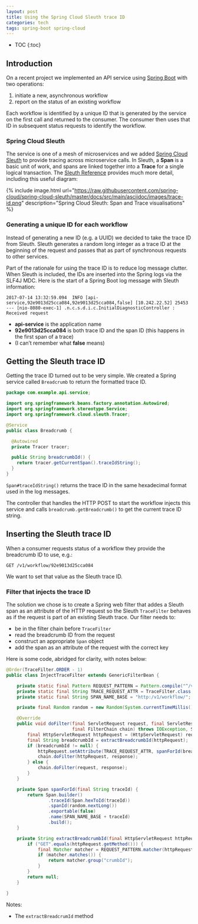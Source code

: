 ```yaml
---
layout: post
title: Using the Spring Cloud Sleuth trace ID
categories: tech
tags: spring-boot spring-cloud
---
```


* TOC
{:toc}

## Introduction

On a recent project we implemented an API service using [Spring
Boot](https://projects.spring.io/spring-boot/) with two operations:

1. initiate a new, asynchronous workflow
2. report on the status of an existing workflow

Each workflow is identified by a unique ID that is generated by the
service on the first call and returned to the consumer. The consumer then uses
that ID in subsequent status requests to identify the workflow.

### Spring Cloud Sleuth

The service is one of a mesh of microservices and we added [Spring Cloud
Sleuth](https://cloud.spring.io/spring-cloud-sleuth/) to provide tracing across microservice calls.
In Sleuth, a **Span** is a basic unit of work, and spans are linked together into a **Trace**
for a single logical transaction.
The [Sleuth Reference](http://cloud.spring.io/spring-cloud-static/spring-cloud-sleuth/1.2.1.RELEASE/)
provides much more detail, including this useful diagram:

{% include image.html
   url="https://raw.githubusercontent.com/spring-cloud/spring-cloud-sleuth/master/docs/src/main/asciidoc/images/trace-id.png"
   description="Spring Cloud Sleuth: Span and Trace visualisations" %}

### Generating a unique ID for each workflow

Instead of generating a new ID (e.g. a UUID) we decided to take the
trace ID from Sleuth. Sleuth generates a random long integer as a trace
ID at the beginning of the request and passes that as part of
synchronous requests to other services. 

Part of the rationale for using the trace ID is to reduce log message clutter.
When Sleuth is included, the IDs are inserted into the Spring logs via
the SLF4J MDC. Here is the start of a Spring Boot log message with Sleuth information:

    2017-07-14 13:32:59.094  INFO [api-service,92e9013d25cca084,92e9013d25cca084,false] [10.242.22.52] 25453 --- [nio-8080-exec-1] .n.c.s.d.i.c.InitialDiagnosticController : Received request

* **api-service** is the application name
* **92e9013d25cca084** is both trace ID and the span ID (this happens in the first span of a trace)
* (I can’t remember what **false** means)

## Getting the Sleuth trace ID

Getting the trace ID turned out to be very simple. We created a Spring service
called `Breadcrumb` to return the formatted trace ID.

```java
package com.example.api.service;

import org.springframework.beans.factory.annotation.Autowired;
import org.springframework.stereotype.Service;
import org.springframework.cloud.sleuth.Tracer;

@Service
public class Breadcrumb {

  @Autowired
  private Tracer tracer;

  public String breadcrumbId() {
    return tracer.getCurrentSpan().traceIdString();
  }
}
```

`Span#traceIdString()` returns the trace ID
in the same hexadecimal format used in the log messages.

The controller that handles the HTTP POST to start the workflow injects
this service and calls `breadcrumb.getBreadcrumb()` to get the current
trace ID string.

## Inserting the Sleuth trace ID

When a consumer requests status of a workflow they provide the breadcrumb ID to use, e.g.:

    GET /v1/workflow/92e9013d25cca084

We want to set that value as the Sleuth trace ID.

### Filter that injects the trace ID

The solution we chose is to create a Spring web filter that addes a Sleuth span as an
attribute of the HTTP request so the Sleuth `TraceFilter` behaves as if the request
is part of an existing Sleuth trace. Our filter needs to:

* be in the filter chain before `TraceFilter`
* read the breadcrumb ID from the request
* construct an appropriate `Span` object
* add the span as an attribute of the request with the correct key

Here is some code, abridged for clarity, with notes below:

```java
@Order(TraceFilter.ORDER - 1)
public class InjectTraceFilter extends GenericFilterBean {

    private static final Pattern REQUEST_PATTERN = Pattern.compile("^/v1/workflow/(?<crumbId>[0-9a-f]+)$");
    private static final String TRACE_REQUEST_ATTR = TraceFilter.class.getName() + ".TRACE";
    private static final String SPAN_NAME_BASE = "http:/v1/workflow/";

    private final Random random = new Random(System.currentTimeMillis());

    @Override
    public void doFilter(final ServletRequest request, final ServletResponse response,
                         final FilterChain chain) throws IOException, ServletException {
        final HttpServletRequest httpRequest = (HttpServletRequest) request;
        final String breadcrumbId = extractBreadcrumbId(httpRequest);
        if (breadcrumbId != null) {
            httpRequest.setAttribute(TRACE_REQUEST_ATTR, spanForId(breadcrumbId));
            chain.doFilter(httpRequest, response);
        } else {
            chain.doFilter(request, response);
        }
    }

    private Span spanForId(final String traceId) {
        return Span.builder()
                .traceId(Span.hexToId(traceId))
                .spanId(random.nextLong())
                .exportable(false)
                .name(SPAN_NAME_BASE + traceId)
                .build();
    }

    private String extractBreadcrumbId(final HttpServletRequest httpRequest) {
        if ("GET".equals(httpRequest.getMethod())) {
            final Matcher matcher = REQUEST_PATTERN.matcher(httpRequest.getRequestURI());
            if (matcher.matches()) {
                return matcher.group("crumbId");
            }
        }
        return null;
    }

}
```

Notes:

* The `extractBreadcrumId` method 
